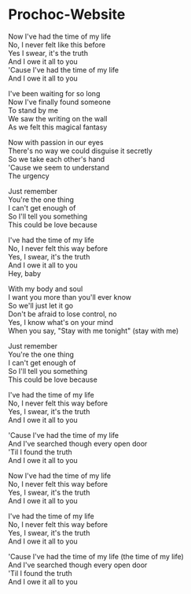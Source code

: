 # Prochoc-Website

Now I've had the time of my life <br/>
No, I never felt like this before<br/>
Yes I swear, it's the truth<br/>
And I owe it all to you<br/>
'Cause I've had the time of my life<br/>
And I owe it all to you<br/>

I've been waiting for so long<br/>
Now I've finally found someone<br/>
To stand by me<br/>
We saw the writing on the wall<br/>
As we felt this magical fantasy<br/>

Now with passion in our eyes<br/>
There's no way we could disguise it secretly<br/>
So we take each other's hand<br/>
'Cause we seem to understand<br/>
The urgency<br/>

Just remember<br/>
You're the one thing<br/>
I can't get enough of<br/>
So I'll tell you something<br/>
This could be love because<br/>

I've had the time of my life<br/>
No, I never felt this way before<br/>
Yes, I swear, it's the truth<br/>
And I owe it all to you<br/>
Hey, baby<br/>

With my body and soul<br/>
I want you more than you'll ever know<br/>
So we'll just let it go<br/>
Don't be afraid to lose control, no<br/>
Yes, I know what's on your mind<br/>
When you say, "Stay with me tonight" (stay with me)<br/>

Just remember<br/>
You're the one thing<br/>
I can't get enough of<br/>
So I'll tell you something<br/>
This could be love because<br/>

I've had the time of my life<br/>
No, I never felt this way before<br/>
Yes, I swear, it's the truth<br/>
And I owe it all to you<br/>

'Cause I've had the time of my life<br/>
And I've searched though every open door<br/>
'Til I found the truth<br/>
And I owe it all to you<br/>

Now I've had the time of my life<br/>
No, I never felt this way before<br/>
Yes, I swear, it's the truth<br/>
And I owe it all to you<br/>

I've had the time of my life<br/>
No, I never felt this way before<br/>
Yes, I swear, it's the truth<br/>
And I owe it all to you<br/>

'Cause I've had the time of my life (the time of my life)<br/>
And I've searched though every open door<br/>
'Til I found the truth<br/>
And I owe it all to you<br/>
